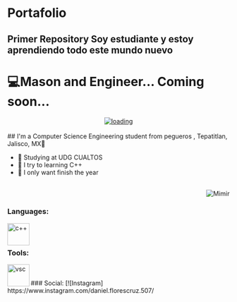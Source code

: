 # Portafolio
Primer Repository
Soy estudiante y estoy aprendiendo todo este mundo nuevo
---


# 💻Mason and Engineer... Coming soon...



<div align="center">
  <a href="https://orig00.deviantart.net/2b02/f/2018/074/3/2/dream_by_kirokaze-dc5yhml.gif">
  <img  src="https://orig00.deviantart.net/2b02/f/2018/074/3/2/dream_by_kirokaze-dc5yhml.gif"
       alt="loading" 
    /></a>
</div>
<br>
## I'm a Computer Science Engineering student from pegueros , Tepatitlan, Jalisco, MX📌

- 📖 Studying at UDG CUALTOS
- 🦾 I try to learning C++
- 🙏 I only want finish the year



<br>

<img align="right" alt="Mimir" src="https://giffiles.alphacoders.com/209/209343.gif" />

<br>

  
### Languages:
<img align="left" alt="c++" width="50px" src="https://upload.wikimedia.org/wikipedia/commons/thumb/1/18/ISO_C%2B%2B_Logo.svg/1822px-ISO_C%2B%2B_Logo.svg.png" />  

  
<br> 
<br>
 

### Tools:  

<img align="left" alt="vsc" width="50px" src="https://upload.wikimedia.org/wikipedia/commons/thumb/9/9a/Visual_Studio_Code_1.35_icon.svg/2048px-Visual_Studio_Code_1.35_icon.svg.png" /> 

<br>
<br>
### Social:
[![Instagram] https://www.instagram.com/daniel.florescruz.507/
